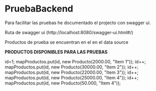 # PruebaBackend


Para facilitar las pruebas he documentado el projecto con swagger ui.

Ruta de swagger ui  (http://localhost:8080/swagger-ui.html#/)

Productos de prueba se encuentran en el en el data source

**PRODUCTOS DISPONIBLES PARA LAS PRUEBAS**

id=1;
mapProductos.put(id, new Producto(2000.00, "Item 1"));
id++;
mapProductos.put(id, new Producto(30000.00, "Item 2"));
id++;
mapProductos.put(id, new Producto(22000.00, "Item 3"));
id++;
mapProductos.put(id, new Producto(25000.00, "Item 4"));
id++;
mapProductos.put(id, new Producto(50.000, "Item 4"));
